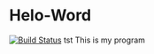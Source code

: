 # Helo-Word
[![Build Status](https://travis-ci.com/Pit123456/Helo-Word.svg?branch=master)](https://travis-ci.com/Pit123456/Helo-Word)
tst
This is my program
